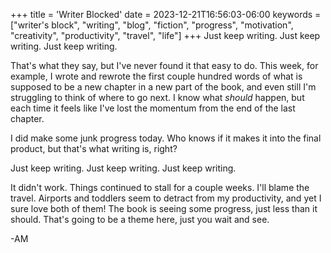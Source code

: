 +++
title = 'Writer Blocked'
date = 2023-12-21T16:56:03-06:00
keywords = ["writer's block", "writing", "blog", "fiction", "progress", "motivation", "creativity", "productivity", "travel", "life"]
+++
Just keep writing.  Just keep writing.  Just keep writing.

That's what they say, but I've never found it that easy to do. This week, for example, I wrote and rewrote the first couple hundred words of what is supposed to be a new chapter in a new part of the book, and even still I'm struggling to think of where to go next. I know what _should_ happen, but each time it feels like I've lost the momentum from the end of the last chapter.

I did make some junk progress today. Who knows if it makes it into the final product, but that's what writing is, right?

Just keep writing.  Just keep writing.  Just keep writing.

It didn't work. Things continued to stall for a couple weeks. I'll blame the travel. Airports and toddlers seem to detract from my productivity, and yet I sure love both of them! The book is seeing some progress, just less than it should. That's going to be a theme here, just you wait and see.

-AM

